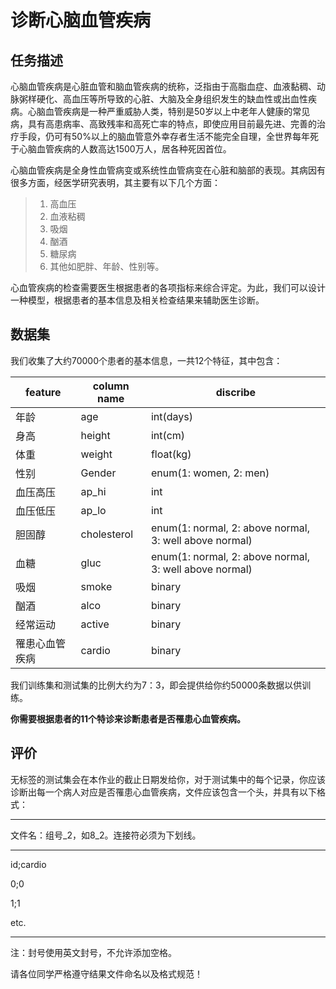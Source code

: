 # 诊断心脑血管疾病

## 任务描述

心脑血管疾病是心脏血管和脑血管疾病的统称，泛指由于高脂血症、血液黏稠、动脉粥样硬化、高血压等所导致的心脏、大脑及全身组织发生的缺血性或出血性疾病。心脑血管疾病是一种严重威胁人类，特别是50岁以上中老年人健康的常见病，具有高患病率、高致残率和高死亡率的特点，即使应用目前最先进、完善的治疗手段，仍可有50%以上的脑血管意外幸存者生活不能完全自理，全世界每年死于心脑血管疾病的人数高达1500万人，居各种死因首位。

心脑血管疾病是全身性血管病变或系统性血管病变在心脏和脑部的表现。其病因有很多方面，经医学研究表明，其主要有以下几个方面：

> 1. 高血压
> 2. 血液粘稠
> 3. 吸烟
> 4. 酗酒
> 5. 糖尿病
> 6. 其他如肥胖、年龄、性别等。

心血管疾病的检查需要医生根据患者的各项指标来综合评定。为此，我们可以设计一种模型，根据患者的基本信息及相关检查结果来辅助医生诊断。

## 数据集

我们收集了大约70000个患者的基本信息，一共12个特征，其中包含：

| feature        | column name | discribe                                               |
| -------------- | ----------- | ------------------------------------------------------ |
| 年龄           | age         | int(days)                                              |
| 身高           | height      | int(cm)                                                |
| 体重           | weight      | float(kg)                                              |
| 性别           | Gender      | enum(1: women, 2: men)                                 |
| 血压高压       | ap_hi       | int                                                    |
| 血压低压       | ap_lo       | int                                                    |
| 胆固醇         | cholesterol | enum(1: normal, 2: above normal, 3: well above normal) |
| 血糖           | gluc        | enum(1: normal, 2: above normal, 3: well above normal) |
| 吸烟           | smoke       | binary                                                 |
| 酗酒           | alco        | binary                                                 |
| 经常运动       | active      | binary                                                 |
| 罹患心血管疾病 | cardio      | binary                                                 |

我们训练集和测试集的比例大约为7：3，即会提供给你约50000条数据以供训练。

**你需要根据患者的11个特诊来诊断患者是否罹患心血管疾病。**

## 评价

无标签的测试集会在本作业的截止日期发给你，对于测试集中的每个记录，你应该诊断出每一个病人对应是否罹患心血管疾病，文件应该包含一个头，并具有以下格式：

----

文件名：组号_2，如8_2。连接符必须为下划线。

--------

id;cardio

0;0

1;1

etc.

----

注：封号使用英文封号，不允许添加空格。

请各位同学严格遵守结果文件命名以及格式规范！